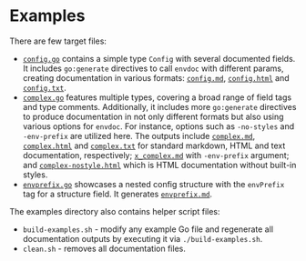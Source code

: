 # Examples

There are few target files:
- [`config.go`](./config.go) contains a simple type `Config` with several documented fields. It includes
  `go:generate` directives to call `envdoc` with different params, creating
  documentation in various formats: [`config.md`](./config.md), [`config.html`](./config.html) and [`config.txt`](./config.txt).
- [`complex.go`](./complex.go) features multiple types, covering a broad range of field tags and type comments.
  Additionally, it includes more `go:generate` directives to
  produce documentation in not only different formats but also using various options
  for `envdoc`. For instance, options such as `-no-styles` and `-env-prefix` are utilized here. The outputs include [`complex.md`](./complex.md),
  [`complex.html`](./complex.html) and [`complex.txt`](./complex.txt) for standard markdown, HTML and text documentation, respectively;
  [`x_complex.md`](./x_complex.md) with `-env-prefix` argument;
  and [`complex-nostyle.html`](./complex-nostyle.html) which is HTML documentation without built-in styles.
- [`envprefix.go`](./envprefix.go) showcases a nested config structure with the `envPrefix` tag for a structure field.
  It generates [`envprefix.md`](./envprefix.md).

The examples directory also contains helper script files:
 - `build-examples.sh` - modify any example Go file and regenerate all documentation outputs by executing it via `./build-examples.sh`.
 - `clean.sh` - removes all documentation files.
